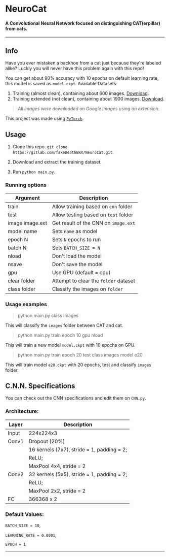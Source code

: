 # NeuroCat

#### A Convolutional Neural Network focused on distinguishing CAT(erpillar) from cats.

-------------

## Info

Have you ever mistaken a backhoe from a cat just because they're labeled alike? Luckly you will never have this problem again with this repo!

You can get about 90% accuracy with 10 epochs on default learning rate, this model is saved as `model.ckpt`.
Available Datasets:
1. Training (almost clean), containing about 600 images. [Download](https://drive.google.com/open?id=1yysLtJIyiBXXZj5XOAWsuI0ttljCrOrP).
2. Training extended (not clean), containing about 1900 images. [Download](https://drive.google.com/open?id=1npANkFgqCkGYn6gZdcuMyqdrEUqvyx-a).

> *All images were downloaded on Google Images using an extension.*

This project was made using [`PyTorch`](https://pytorch.org/).

## Usage

1. Clone this repo. `git clone https://gitlab.com/fakeDeathBRX/NeuroCat.git`.

2. Download and extract the training dataset.

3. Run `python main.py`.

### Running options
| Argument | Description |
|--|--|
| train | Allow training based on `cnn` folder |
| test | Allow testing based on `test` folder |
| image image.ext | Get result of the CNN on `image.ext` |
| model name | Sets `name` as model |
| epoch N | Sets `N` epochs to run |
| batch N | Sets `BATCH_SIZE = N` |
| nload | Don't load the model |
| nsave | Don't save the model |
| gpu | Use GPU (default = cpu) |
| clear folder | Attempt to clear the `folder` dataset |
| class folder | Classify the images on `folder` |

### Usage examples

> python main.py class images

This will classify the `images` folder between CAT and cat.

> python main.py train epoch 10 gpu nload

This will train a new model `model.ckpt` with 10 epochs on GPU.

> python main.py train epoch 20 test class images model e20

This will train model `e20.ckpt` with 20 epochs, test and classify `images` folder.


## C.N.N. Specifications

You can check out the CNN specifications and edit them on `CNN.py`.

### Architecture:
| Layer | Description |
|--|--|
| Input | 224x224x3 |
| Conv1 | Dropout (20%) |
| | 16 kernels (7x7), stride = 1, padding = 2; |
| | ReLU;
| | MaxPool 4x4, stride = 2
| Conv2 | 32 kernels (5x5), stride = 1, padding = 2;
| | ReLU;
| | MaxPool 2x2, stride = 2
| FC | 366368 x 2 |

### Default Values:

`BATCH_SIZE = 10`,

`LEARNING_RATE = 0.0001`,

`EPOCH = 1`

-----------
